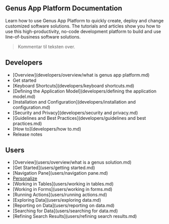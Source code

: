 ## **Genus App Platform Documentation**
Learn how to use Genus App Platform to quickly create, deploy and change customized software solutions. The tutorials and articles show you how to use this high-productivity, no-code development platform to build and use line-of-business software solutions.

> Kommentar til teksten over.


## Developers
* [Overview](developers/overview/what is genus app platform.md)
* Get started
* [Keyboard Shortcuts](developers/keyboard shortcuts.md)
* [Defining the Application Model](developers/defining the application model.md)
* [Installation and Configuration](developers/installation and configuration.md)
* [Security and Privacy](developers/security and privacy.md)
* [Guidelines and Best Practices](developers/guidelines and best practices.md)
* [How to](developers/how to.md)
* Release notes

## Users
* [Overview](users/overview/what is a genus solution.md)
* [Get Started](users/getting started.md)
* [Navigation Pane](users/navigation pane.md)
* [Personalize](users/personalize.md)
* [Working in Tables](users/working in tables.md)
* [Working in Forms](users/working in forms.md)
* [Running Actions](users/running actions.md)
* [Exploring Data](users/exploring data.md)
* [Reporting on Data](users/reporting on data.md)
* [Searching for Data](users/searching for data.md)
* [Refining Search Results](users/refining search results.md)
